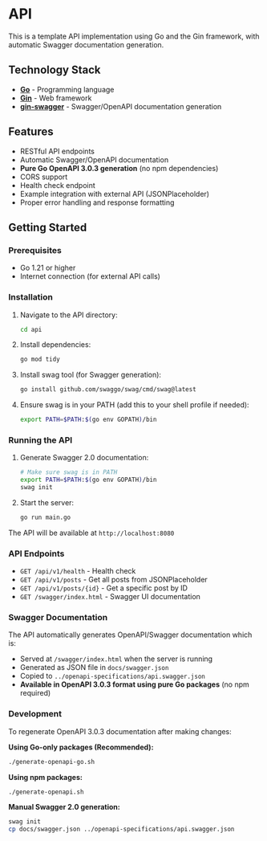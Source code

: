 # API

This is a template API implementation using Go and the Gin framework, with automatic Swagger documentation generation.

## Technology Stack

- **[Go](https://go.dev/)** - Programming language
- **[Gin](https://gin-gonic.com/)** - Web framework
- **[gin-swagger](https://github.com/swaggo/gin-swagger)** - Swagger/OpenAPI documentation generation

## Features

- RESTful API endpoints
- Automatic Swagger/OpenAPI documentation
- **Pure Go OpenAPI 3.0.3 generation** (no npm dependencies)
- CORS support
- Health check endpoint
- Example integration with external API (JSONPlaceholder)
- Proper error handling and response formatting

## Getting Started

### Prerequisites

- Go 1.21 or higher
- Internet connection (for external API calls)

### Installation

1. Navigate to the API directory:
   ```bash
   cd api
   ```

2. Install dependencies:
   ```bash
   go mod tidy
   ```

3. Install swag tool (for Swagger generation):
   ```bash
   go install github.com/swaggo/swag/cmd/swag@latest
   ```

4. Ensure swag is in your PATH (add this to your shell profile if needed):
   ```bash
   export PATH=$PATH:$(go env GOPATH)/bin
   ```

### Running the API

1. Generate Swagger 2.0 documentation:
   ```bash
   # Make sure swag is in PATH
   export PATH=$PATH:$(go env GOPATH)/bin
   swag init
   ```

2. Start the server:
   ```bash
   go run main.go
   ```

The API will be available at `http://localhost:8080`

### API Endpoints

- `GET /api/v1/health` - Health check
- `GET /api/v1/posts` - Get all posts from JSONPlaceholder
- `GET /api/v1/posts/{id}` - Get a specific post by ID
- `GET /swagger/index.html` - Swagger UI documentation

### Swagger Documentation

The API automatically generates OpenAPI/Swagger documentation which is:

- Served at `/swagger/index.html` when the server is running
- Generated as JSON file in `docs/swagger.json`
- Copied to `../openapi-specifications/api.swagger.json`
- **Available in OpenAPI 3.0.3 format using pure Go packages** (no npm required)

### Development

To regenerate OpenAPI 3.0.3 documentation after making changes:

**Using Go-only packages (Recommended):**
```bash
./generate-openapi-go.sh
```

**Using npm packages:**
```bash
./generate-openapi.sh
```

**Manual Swagger 2.0 generation:**
```bash
swag init
cp docs/swagger.json ../openapi-specifications/api.swagger.json
```
